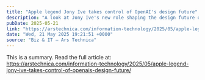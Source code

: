 ```yaml
---
title: "Apple legend Jony Ive takes control of OpenAI's design future"
description: "A look at Jony Ive's new role shaping the design future of OpenAI."
pubDate: 2025-05-21
link: "https://arstechnica.com/information-technology/2025/05/apple-legend-jony-ive-takes-control-of-openais-design-future/"
date: "Wed, 21 May 2025 19:21:51 +0000"
source: "Biz & IT – Ars Technica"
---
```


This is a summary. Read the full article at: https://arstechnica.com/information-technology/2025/05/apple-legend-jony-ive-takes-control-of-openais-design-future/